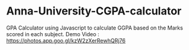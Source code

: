 # Anna-University-CGPA-calculator
GPA Calculator using Javascript to calculate GGPA based on the Marks scored in each subject.
Demo Video : https://photos.app.goo.gl/kzW2zXerRewhQRj76
